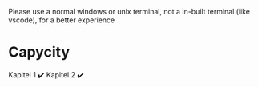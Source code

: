 Please use a normal windows or unix terminal, not a in-built terminal (like vscode), for a better experience

# Capycity

Kapitel 1 ✔️
Kapitel 2 ✔️

